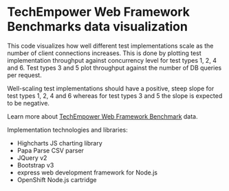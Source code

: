 # TechEmpower Web Framework Benchmarks data visualization

This code visualizes how well different test implementations scale as the number of client connections increases. This is done by plotting test implementation throughput against concurrency level for test types 1, 2, 4 and 6. Test types 3 and 5 plot throughput against the number of DB queries per request.

Well-scaling test implementations should have a positive, steep slope for test types 1, 2, 4 and 6 whereas for test types 3 and 5 the slope is expected to be negative.

Learn more about [TechEmpower Web Framework Benchmark](http://www.techempower.com/benchmarks/) data.

Implementation technologies and libraries:
- Highcharts JS charting library
- Papa Parse CSV parser
- JQuery v2
- Bootstrap v3
- express web development framework for Node.js
- OpenShift Node.js cartridge
